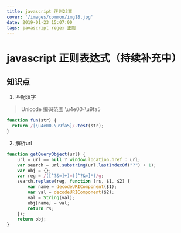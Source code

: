 ```yaml
---
title: javascript 正则23事
cover: '/images/common/img18.jpg'
date: 2019-01-23 15:07:00
tags: javascript regex 正则
---
```


# javascript 正则表达式（持续补充中）

## 知识点

1. 匹配汉字
> Unicode 编码范围 \u4e00-\u9fa5

```js
function fun(str) {
  return /[\u4e00-\u9fa5]/.test(str);
}
```

2. 解析url

```js
function getQueryObject(url) {
    url = url == null ? window.location.href : url;
    var search = url.substring(url.lastIndexOf("?") + 1);
    var obj = {};
    var reg = /([^?&=]+)=([^?&=]*)/g;
    search.replace(reg, function (rs, $1, $2) {
        var name = decodeURIComponent($1);
        var val = decodeURIComponent($2);                
        val = String(val);
        obj[name] = val;
        return rs;
    });
    return obj;
}
```
